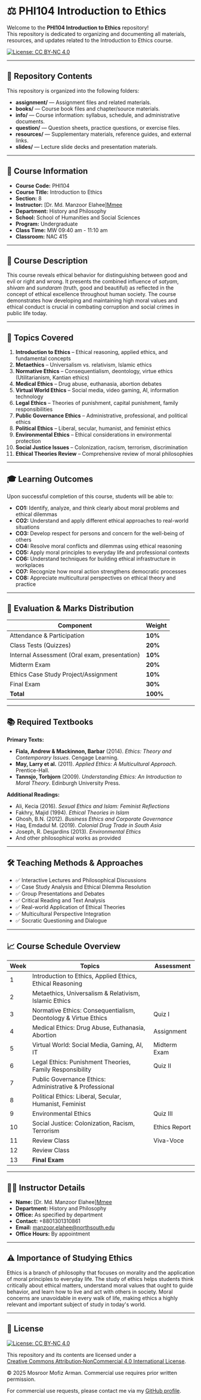 # ⚖️ PHI104 Introduction to Ethics

Welcome to the **PHI104 Introduction to Ethics** repository!  
This repository is dedicated to organizing and documenting all materials, resources, and updates related to the Introduction to Ethics course.  

[![License: CC BY‑NC 4.0](https://img.shields.io/badge/License‑CC%20BY‑NC%204.0-lightgrey.svg)](https://creativecommons.org/licenses/by-nc/4.0/)

---

## 📁 Repository Contents

This repository is organized into the following folders:

- **assignment/** — Assignment files and related materials.
- **books/** — Course book files and chapter/source materials.
- **info/** — Course information: syllabus, schedule, and administrative documents.
- **question/** — Question sheets, practice questions, or exercise files.
- **resources/** — Supplementary materials, reference guides, and external links.
- **slides/** — Lecture slide decks and presentation materials.

---

## 📌 Course Information

- **Course Code:** PHI104  
- **Course Title:** Introduction to Ethics  
- **Section:** 8  
- **Instructor:** [Dr. Md. Manzoor Elahee][Mmee](https://juniv.edu/teachers/melahee)  
- **Department:** History and Philosophy  
- **School:** School of Humanities and Social Sciences  
- **Program:** Undergraduate  
- **Class Time:** MW 09:40 am - 11:10 am  
- **Classroom:** NAC 415  

---

## 🎯 Course Description

This course reveals ethical behavior for distinguishing between good and evil or right and wrong. It presents the combined influence of *satyam*, *shivam* and *sundaram* (truth, good and beautiful) as reflected in the concept of ethical excellence throughout human society. The course demonstrates how developing and maintaining high moral values and ethical conduct is crucial in combating corruption and social crimes in public life today.

---

## 🧩 Topics Covered

1. **Introduction to Ethics** – Ethical reasoning, applied ethics, and fundamental concepts
2. **Metaethics** – Universalism vs. relativism, Islamic ethics
3. **Normative Ethics** – Consequentialism, deontology, virtue ethics (Utilitarianism, Kantian ethics)
4. **Medical Ethics** – Drug abuse, euthanasia, abortion debates
5. **Virtual World Ethics** – Social media, video gaming, AI, information technology
6. **Legal Ethics** – Theories of punishment, capital punishment, family responsibilities
7. **Public Governance Ethics** – Administrative, professional, and political ethics
8. **Political Ethics** – Liberal, secular, humanist, and feminist ethics
9. **Environmental Ethics** – Ethical considerations in environmental protection
10. **Social Justice Issues** – Colonization, racism, terrorism, discrimination
11. **Ethical Theories Review** – Comprehensive review of moral philosophies

---

## 🎓 Learning Outcomes

Upon successful completion of this course, students will be able to:

- **CO1:** Identify, analyze, and think clearly about moral problems and ethical dilemmas
- **CO2:** Understand and apply different ethical approaches to real-world situations
- **CO3:** Develop respect for persons and concern for the well-being of others
- **CO4:** Resolve moral conflicts and dilemmas using ethical reasoning
- **CO5:** Apply moral principles to everyday life and professional contexts
- **CO6:** Understand techniques for building ethical infrastructure in workplaces
- **CO7:** Recognize how moral action strengthens democratic processes
- **CO8:** Appreciate multicultural perspectives on ethical theory and practice

---

## 📝 Evaluation & Marks Distribution

| Component | Weight |
|-----------|--------|
| Attendance & Participation | **10%** |
| Class Tests (Quizzes) | **20%** |
| Internal Assessment (Oral exam, presentation) | **10%** |
| Midterm Exam | **20%** |
| Ethics Case Study Project/Assignment | **10%** |
| Final Exam | **30%** |
| **Total** | **100%** |

---

## 📚 Required Textbooks

**Primary Texts:**
- **Fiala, Andrew & Mackinnon, Barbar** (2014). *Ethics: Theory and Contemporary Issues*. Cengage Learning.
- **May, Larry et al.** (2011). *Applied Ethics: A Multicultural Approach*. Prentice-Hall.
- **Tannsjo, Torbjorn** (2009). *Understanding Ethics: An Introduction to Moral Theory*. Edinburgh University Press.

**Additional Readings:**
- Ali, Kecia (2016). *Sexual Ethics and Islam: Feminist Reflections*
- Fakhry, Majid (1994). *Ethical Theories in Islam*
- Ghosh, B.N. (2012). *Business Ethics and Corporate Governance*
- Haq, Emdadul M. (2019). *Colonial Drug Trade in South Asia*
- Joseph, R. Desjardins (2013). *Environmental Ethics*
- And other philosophical works as provided

---

## 🛠 Teaching Methods & Approaches

- ✅ Interactive Lectures and Philosophical Discussions  
- ✅ Case Study Analysis and Ethical Dilemma Resolution  
- ✅ Group Presentations and Debates  
- ✅ Critical Reading and Text Analysis  
- ✅ Real-world Application of Ethical Theories  
- ✅ Multicultural Perspective Integration  
- ✅ Socratic Questioning and Dialogue  

---

## 📈 Course Schedule Overview

| Week | Topics | Assessment |
|------|--------|------------|
| 1 | Introduction to Ethics, Applied Ethics, Ethical Reasoning | |
| 2 | Metaethics, Universalism & Relativism, Islamic Ethics | |
| 3 | Normative Ethics: Consequentialism, Deontology & Virtue Ethics | Quiz I |
| 4 | Medical Ethics: Drug Abuse, Euthanasia, Abortion | Assignment |
| 5 | Virtual World: Social Media, Gaming, AI, IT | Midterm Exam |
| 6 | Legal Ethics: Punishment Theories, Family Responsibility | Quiz II |
| 7 | Public Governance Ethics: Administrative & Professional | |
| 8 | Political Ethics: Liberal, Secular, Humanist, Feminist | |
| 9 | Environmental Ethics | Quiz III |
| 10 | Social Justice: Colonization, Racism, Terrorism | Ethics Report |
| 11 | Review Class | Viva-Voce |
| 12 | Review Class | |
| 13 | **Final Exam** | |

---

## 👨‍🏫 Instructor Details

- **Name:** [Dr. Md. Manzoor Elahee][Mmee](https://juniv.edu/teachers/melahee)   
- **Department:** History and Philosophy  
- **Office:** As specified by department  
- **Contact:** +8801301310861  
- **Email:** manzoor.elahee@northsouth.edu  
- **Office Hours:** By appointment  

---

## ⚠️ Importance of Studying Ethics

Ethics is a branch of philosophy that focuses on morality and the application of moral principles to everyday life. The study of ethics helps students think critically about ethical matters, understand moral values that ought to guide behavior, and learn how to live and act with others in society. Moral concerns are unavoidable in every walk of life, making ethics a highly relevant and important subject of study in today's world.

---

## 📜 License

[![License: CC BY‑NC 4.0](https://img.shields.io/badge/License‑CC%20BY‑NC%204.0-lightgrey.svg)](https://creativecommons.org/licenses/by-nc/4.0/)

This repository and its contents are licensed under a  
[Creative Commons Attribution‑NonCommercial 4.0 International License](https://creativecommons.org/licenses/by-nc/4.0/).

© 2025 Mosroor Mofiz Arman. Commercial use requires prior written permission.  

For commercial use requests, please contact me via my [GitHub profile](https://github.com/mosroormofizarman).
